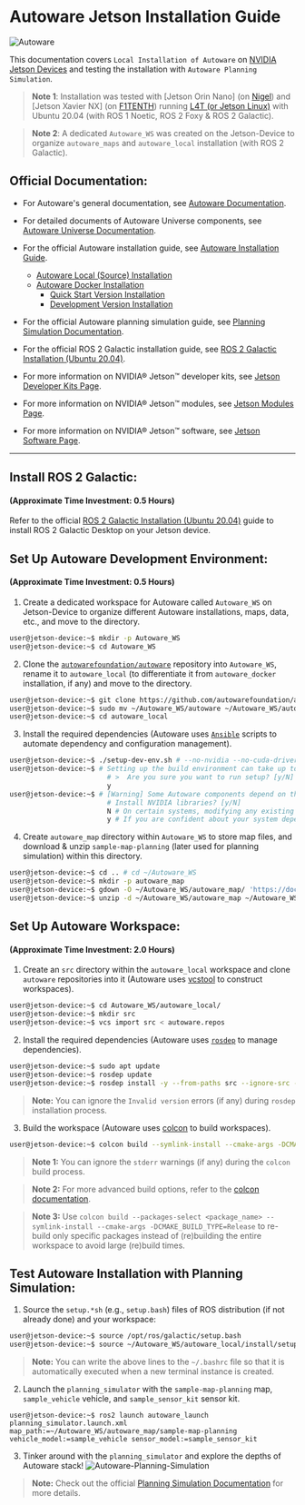 # Autoware Jetson Installation Guide

![Autoware](https://user-images.githubusercontent.com/63835446/158918717-58d6deaf-93fb-47f9-891d-e242b02cba7b.png)

This documentation covers `Local Installation of Autoware` on [NVIDIA Jetson Devices](https://developer.nvidia.com/embedded/jetson-developer-kits) and testing the installation with `Autoware Planning Simulation`.

> **Note 1**: Installation was tested with [Jetson Orin Nano] (on [Nigel](https://youtu.be/UVIShZuZmpg?si=rcPk0l3ea3gm9eAH)) and [Jetson Xavier NX] (on [F1TENTH](https://f1tenth.org/)) running [L4T (or Jetson Linux)](https://developer.nvidia.com/embedded/jetson-linux) with Ubuntu 20.04 (with ROS 1 Noetic, ROS 2 Foxy & ROS 2 Galactic).

> **Note 2**: A dedicated `Autoware_WS` was created on the Jetson-Device to organize `autoware_maps` and `autoware_local` installation (with ROS 2 Galactic).

## Official Documentation:

- For Autoware's general documentation, see [Autoware Documentation](https://autowarefoundation.github.io/autoware-documentation/).

- For detailed documents of Autoware Universe components, see [Autoware Universe Documentation](https://autowarefoundation.github.io/autoware.universe/).

- For the official Autoware installation guide, see [Autoware Installation Guide](https://autowarefoundation.github.io/autoware-documentation/main/installation/).
  - [Autoware Local (Source) Installation](https://autowarefoundation.github.io/autoware-documentation/main/installation/autoware/source-installation/)
  - [Autoware Docker Installation](https://autowarefoundation.github.io/autoware-documentation/main/installation/autoware/docker-installation/)
    - [Quick Start Version Installation](https://autowarefoundation.github.io/autoware-documentation/main/installation/autoware/docker-installation-prebuilt/)
    - [Development Version Installation](https://autowarefoundation.github.io/autoware-documentation/main/installation/autoware/docker-installation-devel/)

- For the official Autoware planning simulation guide, see [Planning Simulation Documentation](https://autowarefoundation.github.io/autoware-documentation/main/tutorials/ad-hoc-simulation/planning-simulation/).

- For the official ROS 2 Galactic installation guide, see [ROS 2 Galactic Installation (Ubuntu 20.04)](https://docs.ros.org/en/galactic/Installation/Ubuntu-Install-Debians.html).

- For more information on NVIDIA® Jetson™ developer kits, see [Jetson Developer Kits Page](https://developer.nvidia.com/embedded/jetson-developer-kits).

- For more information on NVIDIA® Jetson™ modules, see [Jetson Modules Page](https://developer.nvidia.com/embedded/jetson-modules).
 
- For more information on NVIDIA® Jetson™ software, see [Jetson Software Page](https://developer.nvidia.com/embedded/develop/software).

---

## Install ROS 2 Galactic:
#### (Approximate Time Investment: 0.5 Hours)

Refer to the official [ROS 2 Galactic Installation (Ubuntu 20.04)](https://docs.ros.org/en/galactic/Installation/Ubuntu-Install-Debians.html) guide to install ROS 2 Galactic Desktop on your Jetson device.

## Set Up Autoware Development Environment:
#### (Approximate Time Investment: 0.5 Hours)

1. Create a dedicated workspace for Autoware called `Autoware_WS` on Jetson-Device to organize different Autoware installations, maps, data, etc., and move to the directory.
```bash
user@jetson-device:~$ mkdir -p Autoware_WS
user@jetson-device:~$ cd Autoware_WS
```

2. Clone the [`autowarefoundation/autoware`](https://github.com/autowarefoundation/autoware.git) repository into `Autoware_WS`, rename it to `autoware_local` (to differentiate it from `autoware_docker` installation, if any) and move to the directory.
```bash
user@jetson-device:~$ git clone https://github.com/autowarefoundation/autoware.git
user@jetson-device:~$ sudo mv ~/Autoware_WS/autoware ~/Autoware_WS/autoware_local
user@jetson-device:~$ cd autoware_local
```

3. Install the required dependencies (Autoware uses [`Ansible`](https://www.ansible.com/) scripts to automate dependency and configuration management).
```bash
user@jetson-device:~$ ./setup-dev-env.sh # --no-nvidia --no-cuda-drivers (for installation without NVIDIA libraries & CUDA drivers)
user@jetson-device:~$ # Setting up the build environment can take up to 1 hour.
                        # >  Are you sure you want to run setup? [y/N]
                        y
user@jetson-device:~$ # [Warning] Some Autoware components depend on the CUDA, cuDNN and TensorRT NVIDIA libraries which have end-user license agreements that should be reviewed before installation.
                        # Install NVIDIA libraries? [y/N]
                        N # On certain systems, modifying any existing NVIDIA libraries can break things!
                        y # If you are confident about your system dependencies, you may choose to proceed with the installation of NVIDIA libraries.
```

4. Create `autoware_map` directory within `Autoware_WS` to store map files, and download & unzip `sample-map-planning` (later used for planning simulation) within this directory.
```bash
user@jetson-device:~$ cd .. # cd ~/Autoware_WS
user@jetson-device:~$ mkdir -p autoware_map
user@jetson-device:~$ gdown -O ~/Autoware_WS/autoware_map/ 'https://docs.google.com/uc?export=download&id=1499_nsbUbIeturZaDj7jhUownh5fvXHd'
user@jetson-device:~$ unzip -d ~/Autoware_WS/autoware_map ~/Autoware_WS/autoware_map/sample-map-planning.zip
```

## Set Up Autoware Workspace:
#### (Approximate Time Investment: 2.0 Hours)

1. Create an `src` directory within the `autoware_local` workspace and clone `autoware` repositories into it (Autoware uses [vcstool](https://github.com/dirk-thomas/vcstool) to construct workspaces).
```bash
user@jetson-device:~$ cd Autoware_WS/autoware_local/
user@jetson-device:~$ mkdir src
user@jetson-device:~$ vcs import src < autoware.repos
```

2. Install the required dependencies (Autoware uses [`rosdep`](https://github.com/ros-infrastructure/rosdep) to manage dependencies).
```bash
user@jetson-device:~$ sudo apt update
user@jetson-device:~$ rosdep update
user@jetson-device:~$ rosdep install -y --from-paths src --ignore-src --rosdistro $ROS_DISTRO
```
> **Note:** You can ignore the `Invalid version` errors (if any) during `rosdep` installation process.

3. Build the workspace (Autoware uses [colcon](https://github.com/colcon) to build workspaces).
```bash
user@jetson-device:~$ colcon build --symlink-install --cmake-args -DCMAKE_BUILD_TYPE=Release
```
> **Note 1:** You can ignore the `stderr` warnings (if any) during the `colcon` build process.

> **Note 2:** For more advanced build options, refer to the [colcon documentation](https://colcon.readthedocs.io/).

> **Note 3:** Use `colcon build --packages-select <package_name> --symlink-install --cmake-args -DCMAKE_BUILD_TYPE=Release` to re-build only specific packages instead of (re)building the entire workspace to avoid large (re)build times.

## Test Autoware Installation with Planning Simulation:

1. Source the `setup.*sh` (e.g., `setup.bash`) files of ROS distribution (if not already done) and your workspace:
```bash
user@jetson-device:~$ source /opt/ros/galactic/setup.bash
user@jetson-device:~$ source ~/Autoware_WS/autoware_local/install/setup.bash
```
> **Note:** You can write the above lines to the `~/.bashrc` file so that it is automatically executed when a new terminal instance is created.

2. Launch the `planning_simulator` with the `sample-map-planning` map, `sample_vehicle` vehicle, and `sample_sensor_kit` sensor kit.
```
user@jetson-device:~$ ros2 launch autoware_launch planning_simulator.launch.xml map_path:=~/Autoware_WS/autoware_map/sample-map-planning vehicle_model:=sample_vehicle sensor_model:=sample_sensor_kit
```

3. Tinker around with the `planning_simulator` and explore the depths of Autoware stack!
   ![Autoware-Planning-Simulation](https://github.com/Tinker-Twins/Scaled-Autonomous-Vehicles/blob/main/Project%20Media/Autoware-Planning-Simulation/Autoware-Planning-Simulation.gif)
> **Note:** Check out the official [Planning Simulation Documentation](https://autowarefoundation.github.io/autoware-documentation/main/tutorials/ad-hoc-simulation/planning-simulation/) for more details.
